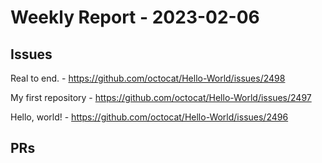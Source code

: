 # Weekly Report - 2023-02-06

## Issues

Real to end. - https://github.com/octocat/Hello-World/issues/2498

My first repository  - https://github.com/octocat/Hello-World/issues/2497

Hello, world! - https://github.com/octocat/Hello-World/issues/2496



## PRs


